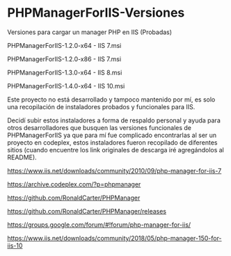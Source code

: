 # PHPManagerForIIS-Versiones

Versiones para cargar un manager PHP en IIS (Probadas)

PHPManagerForIIS-1.2.0-x64 - IIS 7.msi

PHPManagerForIIS-1.2.0-x86 - IIS 7.msi

PHPManagerForIIS-1.3.0-x64 - IIS 8.msi

PHPManagerForIIS-1.4.0-x64 - IIS 10.msi

Este proyecto no está desarrollado y tampoco mantenido por mí, es solo una recopilación de instaladores probados y funcionales para IIS.

Decidí subir estos instaladores a forma de respaldo personal y ayuda para otros desarrolladores que busquen las versiones funcionales de PHPManagerForIIS ya que para mí fue complicado encontrarlas al ser un proyecto en codeplex, estos instaladores fueron recopilado de diferentes sitios (cuando encuentre los link originales de descarga iré agregándolos al README).


https://www.iis.net/downloads/community/2010/09/php-manager-for-iis-7

https://archive.codeplex.com/?p=phpmanager

https://github.com/RonaldCarter/PHPManager

https://github.com/RonaldCarter/PHPManager/releases

https://groups.google.com/forum/#!forum/php-manager-for-iis/

https://www.iis.net/downloads/community/2018/05/php-manager-150-for-iis-10


